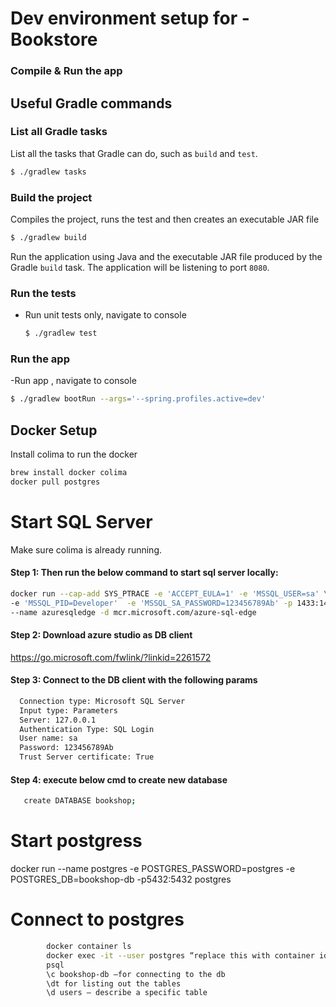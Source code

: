 # Dev environment setup for - Bookstore

### Compile & Run the app

## Useful Gradle commands

### List all Gradle tasks

List all the tasks that Gradle can do, such as `build` and `test`.

```bash
$ ./gradlew tasks
```

### Build the project

Compiles the project, runs the test and then creates an executable JAR file

```bash
$ ./gradlew build
```

Run the application using Java and the executable JAR file produced by the Gradle `build` task. The application will be
listening to port `8080`.

### Run the tests

- Run unit tests only, navigate to console

  ```bash 
  $ ./gradlew test
  ```

### Run the app

-Run app , navigate to console

  ```bash
 $ ./gradlew bootRun --args='--spring.profiles.active=dev'
  ```

## Docker Setup

Install colima to run the docker

```bash
brew install docker colima
docker pull postgres
```

# Start SQL Server
Make sure colima is already running. 
#### Step 1: Then run the below command to start sql server locally:
```bash
docker run --cap-add SYS_PTRACE -e 'ACCEPT_EULA=1' -e 'MSSQL_USER=sa' \
-e 'MSSQL_PID=Developer'  -e 'MSSQL_SA_PASSWORD=123456789Ab' -p 1433:1433 \
--name azuresqledge -d mcr.microsoft.com/azure-sql-edge
```
#### Step 2: Download azure studio as DB client
https://go.microsoft.com/fwlink/?linkid=2261572

#### Step 3: Connect to the DB client with the following params
``` bash 
  Connection type: Microsoft SQL Server
  Input type: Parameters
  Server: 127.0.0.1
  Authentication Type: SQL Login
  User name: sa
  Password: 123456789Ab
  Trust Server certificate: True
```
#### Step 4: execute below cmd to create new database
``` bash
   create DATABASE bookshop;
```

# Start postgress
docker run --name postgres -e POSTGRES_PASSWORD=postgres -e POSTGRES_DB=bookshop-db -p5432:5432 postgres

# Connect to postgres

```bash
        docker container ls
        docker exec -it --user postgres “replace this with container id” /bin/bash
        psql
        \c bookshop-db —for connecting to the db
        \dt for listing out the tables
        \d users — describe a specific table
  ```

